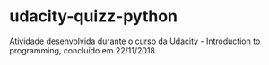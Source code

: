 # udacity-quizz-python
Atividade desenvolvida durante o curso da Udacity - Introduction to programming, concluído em 22/11/2018.

